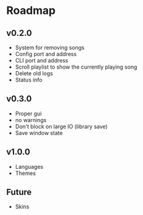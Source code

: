 # Roadmap

## v0.2.0
- System for removing songs
- Config port and address
- CLI port and address
- Scroll playlist to show the currently playing song
- Delete old logs
- Status info

## v0.3.0
- Proper gui
- no warnings
- Don't block on large IO (library save)
- Save window state

## v1.0.0
- Languages
- Themes

## Future
- Skins
